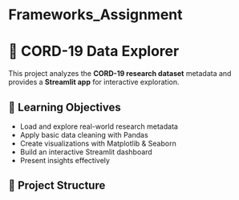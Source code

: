 # Frameworks_Assignment
# 🦠 CORD-19 Data Explorer

This project analyzes the **CORD-19 research dataset** metadata and provides a **Streamlit app** for interactive exploration.

## 🎯 Learning Objectives
- Load and explore real-world research metadata
- Apply basic data cleaning with Pandas
- Create visualizations with Matplotlib & Seaborn
- Build an interactive Streamlit dashboard
- Present insights effectively

## 📂 Project Structure
